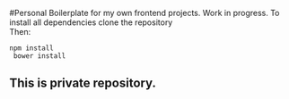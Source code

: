 #Personal Boilerplate for my own frontend projects.
Work in progress.
To install all dependencies clone the repository<br>
Then:
<br>
<code>
    npm install
    <br/>
    bower install
</code>

## This is private repository.
